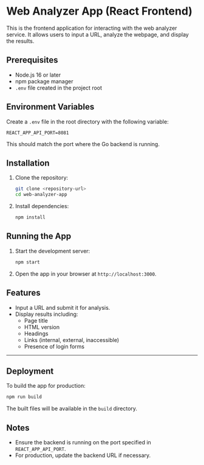 # Web Analyzer App (React Frontend)

This is the frontend application for interacting with the web analyzer service. It allows users to input a URL, analyze the webpage, and display the results.

## Prerequisites

- Node.js 16 or later
- npm package manager
- `.env` file created in the project root

## Environment Variables

Create a `.env` file in the root directory with the following variable:

```
REACT_APP_API_PORT=8081
```

This should match the port where the Go backend is running.

## Installation

1. Clone the repository:
   ```bash
   git clone <repository-url>
   cd web-analyzer-app
   ```

2. Install dependencies:
   ```bash
   npm install
   ```

## Running the App

1. Start the development server:
   ```bash
   npm start
   ```

2. Open the app in your browser at `http://localhost:3000`.

## Features

- Input a URL and submit it for analysis.
- Display results including:
  - Page title
  - HTML version
  - Headings
  - Links (internal, external, inaccessible)
  - Presence of login forms

---

## Deployment

To build the app for production:
```bash
npm run build
```

The built files will be available in the `build` directory.

## Notes

- Ensure the backend is running on the port specified in `REACT_APP_API_PORT`.
- For production, update the backend URL if necessary.
